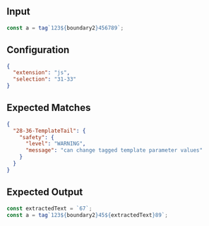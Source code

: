 
## Input
```javascript input
const a = tag`123${boundary2}456789`;
```

## Configuration
```json configuration
{
  "extension": "js",
  "selection": "31-33"
}
```

## Expected Matches
```json expected matches
{
  "28-36-TemplateTail": {
    "safety": {
      "level": "WARNING",
      "message": "can change tagged template parameter values"
    }
  }
}
```

## Expected Output
```javascript expected output
const extractedText = `67`;
const a = tag`123${boundary2}45${extractedText}89`;
```
